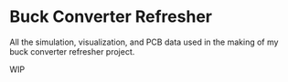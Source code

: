 # Buck Converter Refresher

All the simulation, visualization, and PCB data used in the making of my buck converter refresher project.

WIP